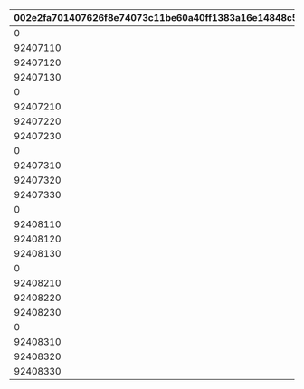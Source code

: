 |002e2fa701407626f8e74073c11be60a40ff1383a16e14848c56dbfbf99a2f77|2fb9359e68bcea78f1ca93dbbae290493ee9357672abd09aea4afd44ac491bc3|47d598de6b0a320f312b993f34fa4ebfb28ecd69bb4f8ba6a394191b16bb7139|55a996affa6875df6210e1eab33de6637b07aefd7c54f8b6c5fa99673fcfe2b1|09386833b478f998f8218ca3913f5b172f803090d6b403e77f0c04ff478de3db|e0787acea83a8ca0fda5099a5fd2620ddf8f818c0cd8263aeb5105f70e810d3c|8eb2cac473e40b6378722d39ed1b4aa46458a6396e5bcd67c270892dd971b81f|b0bdd15b51d95d9332e42a4f7c6e48b795b3c3ecb86d35c7ba51249637eacc72|0ef450781816a5a0a718b92ce230b00ce58624c23f1e2221c45b3762bb7331b9|9ed1874981c99a552b12d64b2d293707c2769256b089206496abd0111a049d7e|1821bcfaf67b1c90e4172a823cba26e88dfe308def30c9e00f12c24e98be56fd|408c638518aa0ac249498c837fc0765822f2d98c153bc6a83f1cd5286ddf1b7a|
| --- | --- | --- | --- | --- | --- | --- | --- | --- | --- | --- | --- |
|0|1|924071100|924072101|90|92407110|92407120|924073101|92407|1|500000000|1|
|92407110|2|924071200|924072102|90|92407120|92407130|924073102|92407|1|1000000000|2|
|92407120|3|924071300|924072103|90|92407130|92407140|924073103|92407|1|1500000000|3|
|92407130|3|924071400|924072104|90|92407140|0|924073104|92407|1|0|4|
|0|1|924072100|924072201|90|92407210|92407220|924073201|92407|1|500000000|1|
|92407210|2|924072200|924072202|90|92407220|92407230|924073202|92407|1|1000000000|2|
|92407220|3|924072300|924072203|90|92407230|92407240|924073203|92407|1|1500000000|3|
|92407230|3|924072400|924072204|90|92407240|0|924073204|92407|1|0|4|
|0|1|924073100|924072301|90|92407310|92407320|924073301|92407|1|500000000|1|
|92407310|2|924073200|924072302|90|92407320|92407330|924073302|92407|1|1000000000|2|
|92407320|3|924073300|924072303|90|92407330|92407340|924073303|92407|1|1500000000|3|
|92407330|3|924073400|924072304|90|92407340|0|924073304|92407|1|0|4|
|0|1|924081100|924082101|90|92408110|92408120|924083101|92408|1|500000000|1|
|92408110|2|924081200|924082102|90|92408120|92408130|924083102|92408|1|1000000000|2|
|92408120|3|924081300|924082103|90|92408130|92408140|924083103|92408|1|1500000000|3|
|92408130|3|924081400|924082104|90|92408140|0|924083104|92408|1|0|4|
|0|1|924082100|924082201|90|92408210|92408220|924083201|92408|1|500000000|1|
|92408210|2|924082200|924082202|90|92408220|92408230|924083202|92408|1|1000000000|2|
|92408220|3|924082300|924082203|90|92408230|92408240|924083203|92408|1|1500000000|3|
|92408230|3|924082400|924082204|90|92408240|0|924083204|92408|1|0|4|
|0|1|924083100|924082301|90|92408310|92408320|924083301|92408|1|500000000|1|
|92408310|2|924083200|924082302|90|92408320|92408330|924083302|92408|1|1000000000|2|
|92408320|3|924083300|924082303|90|92408330|92408340|924083303|92408|1|1500000000|3|
|92408330|3|924083400|924082304|90|92408340|0|924083304|92408|1|0|4|